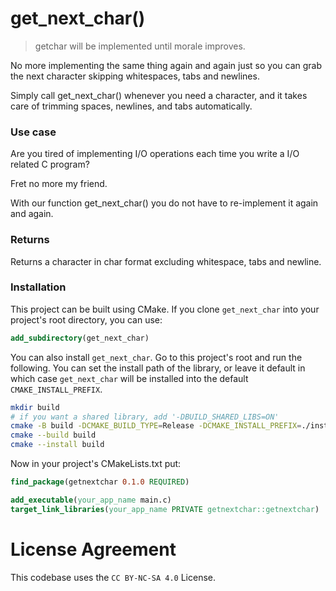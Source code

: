 
# get_next_char()

> getchar will be implemented until morale improves.

No more implementing the same thing again and again just so you can grab the next character skipping whitespaces, tabs and newlines.

Simply call get_next_char() whenever you need a character, and it takes care of trimming spaces, newlines, and tabs automatically.

### Use case

Are you tired of implementing I/O operations each time you write a I/O related C program?

Fret no more my friend. 

With our function get_next_char() you do not have to re-implement it again and again.

### Returns 

Returns a character in char format excluding whitespace, tabs and newline.

### Installation

This project can be built using CMake. If you clone `get_next_char` into your
project's root directory, you can use:

```cmake
add_subdirectory(get_next_char)
```

You can also install `get_next_char`. Go to this project's root and run the following.
You can set the install path of the library, or leave it default in which case `get_next_char`
will be installed into the default `CMAKE_INSTALL_PREFIX`.

```bash
mkdir build
# if you want a shared library, add '-DBUILD_SHARED_LIBS=ON'
cmake -B build -DCMAKE_BUILD_TYPE=Release -DCMAKE_INSTALL_PREFIX=./install
cmake --build build
cmake --install build
```

Now in your project's CMakeLists.txt put:

```cmake
find_package(getnextchar 0.1.0 REQUIRED)

add_executable(your_app_name main.c)
target_link_libraries(your_app_name PRIVATE getnextchar::getnextchar)
```

# License Agreement

This codebase uses the `CC BY-NC-SA 4.0` License.
